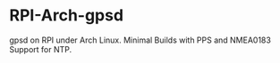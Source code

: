# RPI-Arch-gpsd
gpsd on RPI under Arch Linux. Minimal Builds with PPS and NMEA0183 Support for NTP.
